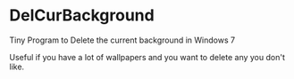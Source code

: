 # DelCurBackground
Tiny Program to Delete the current background in Windows 7

Useful if you have a lot of wallpapers and you want to delete any you don't like.
